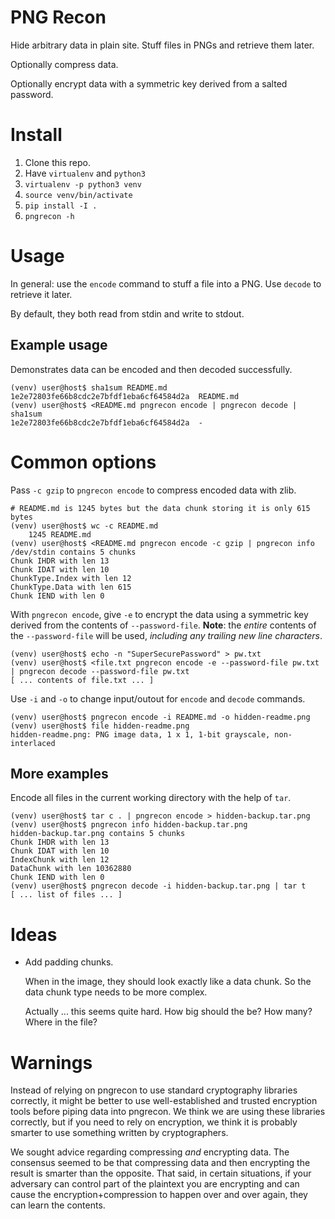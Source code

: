 # PNG Recon

Hide arbitrary data in plain site. Stuff files in PNGs and retrieve them later.

Optionally compress data.

Optionally encrypt data with a symmetric key derived from a salted password.

# Install

1. Clone this repo.
2. Have `virtualenv` and `python3`
3. `virtualenv -p python3 venv`
4. `source venv/bin/activate`
5. `pip install -I .`
6. `pngrecon -h`

# Usage

In general: use the `encode` command to stuff a file into a PNG. Use `decode`
to retrieve it later.

By default, they both read from stdin and write to stdout.

## Example usage

Demonstrates data can be encoded and then decoded successfully.

    (venv) user@host$ sha1sum README.md
    1e2e72803fe66b8cdc2e7bfdf1eba6cf64584d2a  README.md
    (venv) user@host$ <README.md pngrecon encode | pngrecon decode | sha1sum
    1e2e72803fe66b8cdc2e7bfdf1eba6cf64584d2a  -

# Common options

Pass `-c gzip` to `pngrecon encode` to compress encoded data with zlib.

    # README.md is 1245 bytes but the data chunk storing it is only 615 bytes
    (venv) user@host$ wc -c README.md
        1245 README.md
    (venv) user@host$ <README.md pngrecon encode -c gzip | pngrecon info
    /dev/stdin contains 5 chunks
    Chunk IHDR with len 13
    Chunk IDAT with len 10
    ChunkType.Index with len 12
    ChunkType.Data with len 615
    Chunk IEND with len 0

With `pngrecon encode`, give `-e` to encrypt the data using a symmetric key
derived from the contents of `--password-file`. **Note**: the *entire* contents
of the `--password-file` will be used, *including any trailing new line
characters*.

    (venv) user@host$ echo -n "SuperSecurePassword" > pw.txt
    (venv) user@host$ <file.txt pngrecon encode -e --password-file pw.txt | pngrecon decode --password-file pw.txt
    [ ... contents of file.txt ... ]


Use `-i` and `-o` to change input/outout for `encode` and `decode` commands.

    (venv) user@host$ pngrecon encode -i README.md -o hidden-readme.png
    (venv) user@host$ file hidden-readme.png
    hidden-readme.png: PNG image data, 1 x 1, 1-bit grayscale, non-interlaced

## More examples

Encode all files in the current working directory with the help of `tar`.

    (venv) user@host$ tar c . | pngrecon encode > hidden-backup.tar.png
    (venv) user@host$ pngrecon info hidden-backup.tar.png
    hidden-backup.tar.png contains 5 chunks
    Chunk IHDR with len 13
    Chunk IDAT with len 10
    IndexChunk with len 12
    DataChunk with len 10362880
    Chunk IEND with len 0
    (venv) user@host$ pngrecon decode -i hidden-backup.tar.png | tar t
    [ ... list of files ... ]


# Ideas

- Add padding chunks.

  When in the image, they should look exactly like a data chunk. So the data
  chunk type needs to be more complex.

  Actually ... this seems quite hard. How big should the be? How many? Where
  in the file?

# Warnings

Instead of relying on pngrecon to use standard cryptography libraries
correctly, it might be better to use well-established and trusted encryption
tools before piping data into pngrecon. We think we are using these libraries
correctly, but if you need to rely on encryption, we think it is probably
smarter to use something written by cryptographers.

We sought advice regarding compressing *and* encrypting data. The consensus
seemed to be that compressing data and then encrypting the result is smarter
than the opposite. That said, in certain situations, if your adversary can
control part of the plaintext you are encrypting and can cause the
encryption+compression to happen over and over again, they can learn the
contents.
